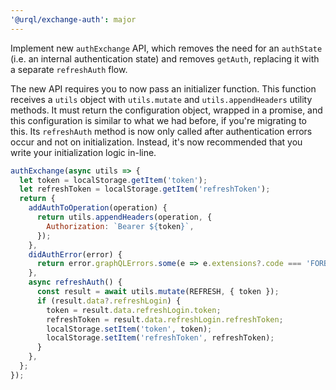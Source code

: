 ```yaml
---
'@urql/exchange-auth': major
---
```


Implement new `authExchange` API, which removes the need for an `authState` (i.e. an internal authentication state) and removes `getAuth`, replacing it with a separate `refreshAuth` flow.

The new API requires you to now pass an initializer function. This function receives a `utils`
object with `utils.mutate` and `utils.appendHeaders` utility methods.
It must return the configuration object, wrapped in a promise, and this configuration is similar to
what we had before, if you're migrating to this. Its `refreshAuth` method is now only called after
authentication errors occur and not on initialization. Instead, it's now recommended that you write
your initialization logic in-line.

```js
authExchange(async utils => {
  let token = localStorage.getItem('token');
  let refreshToken = localStorage.getItem('refreshToken');
  return {
    addAuthToOperation(operation) {
      return utils.appendHeaders(operation, {
        Authorization: `Bearer ${token}`,
      });
    },
    didAuthError(error) {
      return error.graphQLErrors.some(e => e.extensions?.code === 'FORBIDDEN');
    },
    async refreshAuth() {
      const result = await utils.mutate(REFRESH, { token });
      if (result.data?.refreshLogin) {
        token = result.data.refreshLogin.token;
        refreshToken = result.data.refreshLogin.refreshToken;
        localStorage.setItem('token', token);
        localStorage.setItem('refreshToken', refreshToken);
      }
    },
  };
});
```
